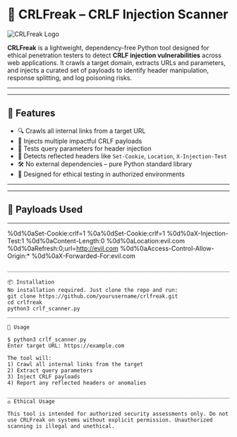 # 🧨 CRLFreak – CRLF Injection Scanner

![CRLFreak Logo](https://your-logo-url.com/logo.png) <!-- Replace with your actual logo URL -->

**CRLFreak** is a lightweight, dependency-free Python tool designed for ethical penetration testers to detect **CRLF injection vulnerabilities** across web applications. It crawls a target domain, extracts URLs and parameters, and injects a curated set of payloads to identify header manipulation, response splitting, and log poisoning risks.

---
_____________________________________________________________________________________________________________________________

## 🚀 Features

- 🔍 Crawls all internal links from a target URL
- 🧪 Injects multiple impactful CRLF payloads
- 📡 Tests query parameters for header injection
- 🧾 Detects reflected headers like `Set-Cookie`, `Location`, `X-Injection-Test`
- 🛠️ No external dependencies – pure Python standard library
- 🧠 Designed for ethical testing in authorized environments

---
_____________________________________________________________________________________________________________________________

## 🧪 Payloads Used
_____________________________________________________________________________________________________________________________


%0d%0aSet-Cookie:crlf=1
%0a%0dSet-Cookie:crlf=1
%0d%0aX-Injection-Test:1
%0d%0aContent-Length:0
%0d%0aLocation:evil.com
%0d%0aRefresh:0;url=http://evil.com
%0d%0aAccess-Control-Allow-Origin:*
%0d%0aX-Forwarded-For:evil.com
````
_____________________________________________________________________________________________________________________________

📦 Installation
No installation required. Just clone the repo and run:
git clone https://github.com/yourusername/crlfreak.git
cd crlfreak
python3 crlf_scanner.py
_____________________________________________________________________________________________________________________________

🧭 Usage

$ python3 crlf_scanner.py
Enter target URL: https://example.com

The tool will:
1) Crawl all internal links from the target
2) Extract query parameters
3) Inject CRLF payloads
4) Report any reflected headers or anomalies

_____________________________________________________________________________________________________________________________
⚖️ Ethical Usage

This tool is intended for authorized security assessments only. Do not use CRLFreak on systems without explicit permission. Unauthorized scanning is illegal and unethical.
